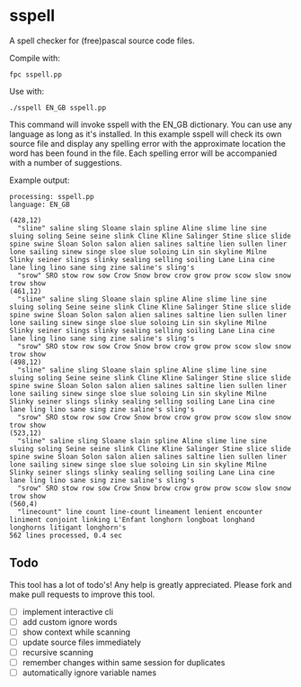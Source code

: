 # sspell
A spell checker for (free)pascal source code files.

Compile with:

    fpc sspell.pp

Use with:

    ./sspell EN_GB sspell.pp

This command will invoke sspell with the EN_GB dictionary. You can use any language as long as it's installed. In this example sspell will check its own source file and display any spelling error with the approximate location the word has been found in the file. Each spelling error will be accompanied with a number of suggestions.

Example output:

    processing: sspell.pp
    language: EN_GB

    (428,12)
      "sline" saline sling Sloane slain spline Aline slime line sine sluing soling Seine seine slink Cline Kline Salinger Stine slice slide spine swine Sloan Solon salon alien salines saltine lien sullen liner lone sailing sinew singe sloe slue soloing Lin sin skyline Milne Slinky seiner slings slinky sealing selling soiling Lane Lina cine lane ling lino sane sing zine saline's sling's
      "srow" SRO stow row sow Crow Snow brow crow grow prow scow slow snow trow show
    (461,12)
      "sline" saline sling Sloane slain spline Aline slime line sine sluing soling Seine seine slink Cline Kline Salinger Stine slice slide spine swine Sloan Solon salon alien salines saltine lien sullen liner lone sailing sinew singe sloe slue soloing Lin sin skyline Milne Slinky seiner slings slinky sealing selling soiling Lane Lina cine lane ling lino sane sing zine saline's sling's
      "srow" SRO stow row sow Crow Snow brow crow grow prow scow slow snow trow show
    (498,12)
      "sline" saline sling Sloane slain spline Aline slime line sine sluing soling Seine seine slink Cline Kline Salinger Stine slice slide spine swine Sloan Solon salon alien salines saltine lien sullen liner lone sailing sinew singe sloe slue soloing Lin sin skyline Milne Slinky seiner slings slinky sealing selling soiling Lane Lina cine lane ling lino sane sing zine saline's sling's
      "srow" SRO stow row sow Crow Snow brow crow grow prow scow slow snow trow show
    (523,12)
      "sline" saline sling Sloane slain spline Aline slime line sine sluing soling Seine seine slink Cline Kline Salinger Stine slice slide spine swine Sloan Solon salon alien salines saltine lien sullen liner lone sailing sinew singe sloe slue soloing Lin sin skyline Milne Slinky seiner slings slinky sealing selling soiling Lane Lina cine lane ling lino sane sing zine saline's sling's
      "srow" SRO stow row sow Crow Snow brow crow grow prow scow slow snow trow show
    (560,4)
      "linecount" line count line-count lineament lenient encounter liniment conjoint linking L'Enfant longhorn longboat longhand longhorns litigant longhorn's
    562 lines processed, 0.4 sec


## Todo
This tool has a lot of todo's! Any help is greatly appreciated. Please fork and make pull requests to improve this tool.

- [ ] implement interactive cli
- [ ] add custom ignore words
- [ ] show context while scanning
- [ ] update source files immediately
- [ ] recursive scanning
- [ ] remember changes within same session for duplicates
- [ ] automatically ignore variable names

